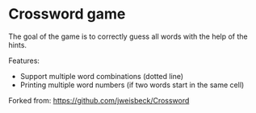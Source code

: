 # Crossword game
The goal of the game is to correctly guess all words with the help of the hints. 

Features:
* Support multiple word combinations (dotted line)
* Printing multiple word numbers (if two words start in the same cell)


Forked from:
<https://github.com/jweisbeck/Crossword>
